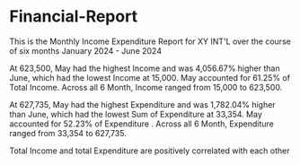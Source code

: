 # Financial-Report
This is the Monthly Income Expenditure Report for XY INT'L over the course of six months January 2024 - June 2024 


At 623,500, May had the highest Income and was 4,056.67% higher than June, which had the lowest Income at 15,000. 
May accounted for 61.25% of Total Income. Across all 6 Month, Income ranged from 15,000 to 623,500. 
 
At 627,735, May had the highest Expenditure and was 1,782.04% higher than June, which had the lowest Sum of Expenditure at 33,354. 
May accounted for 52.23% of Expenditure . Across all 6 Month, Expenditure ranged from 33,354 to 627,735. 

Total Income and total Expenditure are positively correlated with each other
